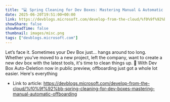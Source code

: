 ```yaml
---
title: "💻 Spring Cleaning for Dev Boxes: Mastering Manual & Automatic Offboarding"
date: 2025-06-20T19:51:00+00:00
link: https://devblogs.microsoft.com/develop-from-the-cloud/%f0%9f%92%bb-spring-cleaning-for-dev-boxes-mastering-manual-automatic-offboarding
showShare: false
showReadTime: false
thumbnail: images/misc.png
tags: ["devblogs.microsoft.com"]
---
```

Let’s face it. Sometimes your Dev Box just… hangs around too long. Whether you’ve moved to a new project, left the company, want to create a new dev box with the latest tools, it's time to clean things up. 🎯 With Dev Box Auto-Deletion now in public preview, offboarding just got a whole lot easier. Here's everything

- Link to article: https://devblogs.microsoft.com/develop-from-the-cloud/%f0%9f%92%bb-spring-cleaning-for-dev-boxes-mastering-manual-automatic-offboarding